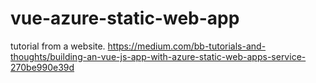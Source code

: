 # vue-azure-static-web-app
tutorial from a website. https://medium.com/bb-tutorials-and-thoughts/building-an-vue-js-app-with-azure-static-web-apps-service-270be990e39d
